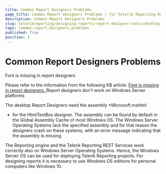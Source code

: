 ```yaml
---
title: Common Report Designers Problems
page_title: Common Report Designers Problems | for Telerik Reporting Documentation
description: Common Report Designers Problems
slug: telerikreporting/designing-reports/report-designer-tools/desktop-designers/common-report-designers-problems
tags: common,report,designers,problems
published: True
position: 3
---
```


# Common Report Designers Problems

Font is missing in report designers


Please refer to the information from the following KB article: 
[Font is missing in report designers.
](http://www.telerik.com/support/kb/reporting/details/font-is-missing-in-report-designers
)Report designers don't work on Windows Server platforms


The desktop Report Designers need the assembly 
*Microsoft.mshtml
* for the HtmlTextBox designer. 
          The assembly can be found by default in the Global Assembly Cache of most Windows OS. The Windows Server Operating Systems 
          lack the specified assembly and for that reason the designers crash on these systems, with an error message indicating that 
          the assembly is missing.
        


The Reporting engine and the Telerik Reporting REST Services work correctly also on Windows Server Operating Systems. 
          Hence, the  Windows Server OS can be used for deploying Telerik Reporting projects. For designing reports it is 
          necessary to use Windows OS editions for personal computers like Windows 10.
        

